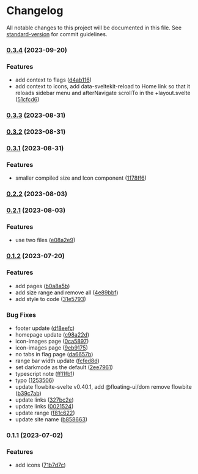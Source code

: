 # Changelog

All notable changes to this project will be documented in this file. See [standard-version](https://github.com/conventional-changelog/standard-version) for commit guidelines.

### [0.3.4](https://github.com/shinokada/svelte-coreui-icons/compare/v0.3.3...v0.3.4) (2023-09-20)


### Features

* add context to flags ([d4ab116](https://github.com/shinokada/svelte-coreui-icons/commit/d4ab116bc1370514cd996a42cfd95f4a0b1aee2a))
* add context to icons, add data-sveltekit-reload to Home link so that it reloads sidebar menu and afterNavigate scrollTo in the +layout.svelte ([51cfcd6](https://github.com/shinokada/svelte-coreui-icons/commit/51cfcd682f0c2f1015d9d8a875fef9ace2e8ed1e))

### [0.3.3](https://github.com/shinokada/svelte-coreui-icons/compare/v0.3.2...v0.3.3) (2023-08-31)

### [0.3.2](https://github.com/shinokada/svelte-coreui-icons/compare/v0.3.1...v0.3.2) (2023-08-31)

### [0.3.1](https://github.com/shinokada/svelte-coreui-icons/compare/v0.2.2...v0.3.1) (2023-08-31)

### Features

- smaller compiled size and Icon component ([1178ff6](https://github.com/shinokada/svelte-coreui-icons/commit/1178ff603cb60a0e646d95e9d56b61bd25d60b80))

### [0.2.2](https://github.com/shinokada/svelte-coreui-icons/compare/v0.2.1...v0.2.2) (2023-08-03)

### [0.2.1](https://github.com/shinokada/svelte-coreui-icons/compare/v0.1.2...v0.2.1) (2023-08-03)

### Features

- use two files ([e08a2e9](https://github.com/shinokada/svelte-coreui-icons/commit/e08a2e9c3ec80e2948133339dfbed00668b646f8))

### [0.1.2](https://github.com/shinokada/svelte-coreui-icons/compare/v0.1.1...v0.1.2) (2023-07-20)

### Features

- add pages ([b0a8a5b](https://github.com/shinokada/svelte-coreui-icons/commit/b0a8a5bc38f30d7b0919ca366cb6303874a420a7))
- add size range and remove all ([4e89bbf](https://github.com/shinokada/svelte-coreui-icons/commit/4e89bbf657c9e03cbed0b2291e98c3fc2cc9717f))
- add style to code ([31e5793](https://github.com/shinokada/svelte-coreui-icons/commit/31e5793deb77e11ea2bcc408c5437ea02f916d87))

### Bug Fixes

- footer update ([df8eefc](https://github.com/shinokada/svelte-coreui-icons/commit/df8eefc29694618c26a8690ec50204a73b345409))
- homepage update ([c98a22d](https://github.com/shinokada/svelte-coreui-icons/commit/c98a22d6789b0b252eddaa534d476bbda943be6e))
- icon-images page ([0ca5897](https://github.com/shinokada/svelte-coreui-icons/commit/0ca58978a991b336652b4bae1d332154032ca17d))
- icon-images page ([9eb9175](https://github.com/shinokada/svelte-coreui-icons/commit/9eb9175c82463e948504541d50cabf701814bffb))
- no tabs in flag page ([da6657b](https://github.com/shinokada/svelte-coreui-icons/commit/da6657b20ecea07e434fee85542f991151b40424))
- range bar width update ([fcfed8d](https://github.com/shinokada/svelte-coreui-icons/commit/fcfed8d9e198b97a7ed158de7c96da589234b912))
- set darkmode as the default ([2ee7961](https://github.com/shinokada/svelte-coreui-icons/commit/2ee79615a08a8c1b18db542b18113dabf01cba4a))
- typescript note ([ff11fb1](https://github.com/shinokada/svelte-coreui-icons/commit/ff11fb1b87c2ade87fe19af1dc9230936c7764ed))
- typo ([1253506](https://github.com/shinokada/svelte-coreui-icons/commit/12535066f4107a694aa03a7d4f907f59c7eaa081))
- update flowbite-svelte v0.40.1, add @floating-ui/dom remove flowbite ([b39c7ab](https://github.com/shinokada/svelte-coreui-icons/commit/b39c7ab9853229b6e9cf354997a7a30362df837d))
- update links ([327bc2e](https://github.com/shinokada/svelte-coreui-icons/commit/327bc2e5712d66a633218c4d178f335a4fde14f3))
- update links ([0021524](https://github.com/shinokada/svelte-coreui-icons/commit/0021524c28dd7c9e96f4c6e0a4b7cf14e6b7d545))
- update range ([f81c622](https://github.com/shinokada/svelte-coreui-icons/commit/f81c622ae1c6eca001d0d86c74a0759ae47e0249))
- update site name ([b858663](https://github.com/shinokada/svelte-coreui-icons/commit/b858663a2a4022e31c026a2da649571aa8af15a6))

### 0.1.1 (2023-07-02)

### Features

- add icons ([71b7d7c](https://github.com/shinokada/svelte-coreui-icons/commit/71b7d7ccd6b7589aece1f4fbdab58bb7229b3442))
